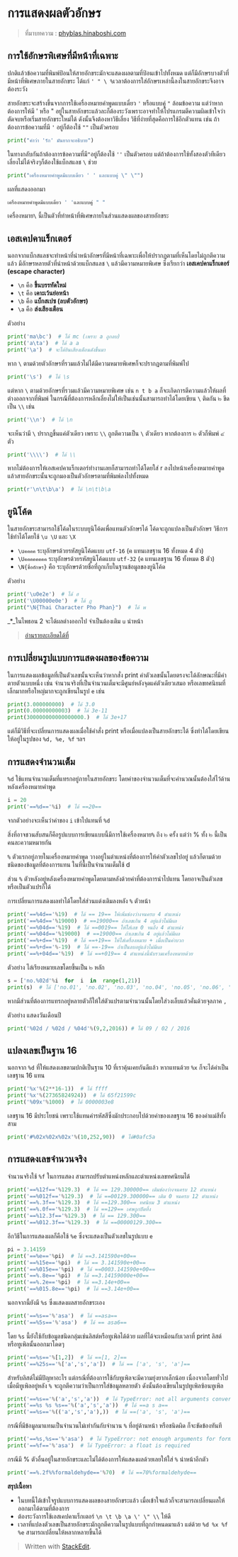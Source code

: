 # การแสดงผลตัวอักษร

> ที่มาบทความ : [phyblas.hinaboshi.com](https://phyblas.hinaboshi.com/tsuchinoko10)

## **การใช้อักษรพิเศษที่มีหน้าที่เฉพาะ**

ปกติแล้วข้อความที่พิมพ์ป้อนให้สายอักขระมักจะแสดงผลตามที่ป้อนเข้าไปทั้งหมด แต่ก็มีอักษรบางตัวที่มีหน้าที่พิเศษภายในสายอักขระ ได้แก่ `' " \ %`เวลาต้องการใส่อักษรเหล่านี้ลงในสายอักขระจึงอาจต้องระวัง

สายอักขระจะสร้างขึ้นจากการใช้เครื่องหมายคำพูดแบบเดี่ยว `'` หรือแบบคู่ `"` ล้อมข้อความ แต่ว่าหากต้องการให้มี ' หรือ " อยู่ในสายอักขระแล้วละก็ต้องระวังเพราะอาจทำให้โปรแกรมตีความผิดเข้าใจว่า ตัดจบหรือเริ่มสายอักขระใหม่ได้ ดังนั้นจึงต้องหาวิธีเลี่ยง วิธีที่ง่ายที่สุดคือการใช้อีกตัวแทน เช่น ถ้าต้องการข้อความที่มี `'` อยู่ก็ต้องใช้ `""` เป็นตัวครอบ

```python
print("คำว่า 'รัก' มันยากจะอธิบาย")
```

ในทางกลับกันถ้าต้องการข้อความที่มี`"`อยู่ก็ต้องใช้ `''` เป็นตัวครอบ แต่ถ้าต้องการใช้ทั้งสองตัวทีเดียวเลี่ยงไม่ได้จริงๆก็ต้องใช้แบ็กสแลช `\` ช่วย

```python
print("เครื่องหมายคำพูดมีแบบเดี่ยว ' ' และแบบคู่ \" \"")
```

ผลที่แสดงออกมา

```python
เครื่องหมายคำพูดมีแบบเดี่ยว ' 'และแบบคู่ " "
```

เครื่องหมาย`\` นี้เป็นตัวที่ทำหน้าที่พิเศษภายในส่วนแสดงผลของสายอักขระ

## **เอสเคปคาแร็กเตอร์**

นอกจากแบ็กสแลชจะทำหน้าที่นำหน้าอักษรที่มีหน้าที่เฉพาะเพื่อให้ปรากฏตามที่เห็นโดยไม่ถูกตีความแล้ว มีอักษรหลายตัวที่นำหน้าด้วยแบ็กสแลช `\` แล้วมีความหมายพิเศษ ซึ่งเรียกว่า **เอสเคปคาแร็กเตอร์ \(escape character\)**

* `\n` คือ **ขึ้นบรรทัดใหม่**  
* `\t` คือ **เคาะเว้นย่อหน้า**  
* `\b` คือ  **แบ็กสเปซ \(ลบตัวอักษร\)**
* `\a` คือ **ส่งเสียงเตือน**  

ตัวอย่าง

```python
print('ma\bc')  # ได้ mc (เพราะ a ถูกลบ)  
print('a\ta')  # ได้ a a  
print('\a')  # จะได้ยินเสียงเตือนดังขึ้นมา
```

หาก `\` ตามด้วยตัวอักษรที่รวมแล้วไม่ได้มีความหมายพิเศษก็จะปรากฏตามที่พิมพ์ไป

```python
print('\s')  # ได้ \s
```

แต่หาก `\` ตามด้วยอักษรที่รวมแล้วมีความหมายพิเศษ เช่น `n t b a` ก็จะเกิดการตีความแล้วให้ผลที่ต่างออกจากที่พิมพ์ ในกรณีที่ต้องการหลีกเลี่ยงไม่ให้เป็นเช่นนั้นสามารถทำได้โดยเขียน `\` ติดกัน ๒ ขีด เป็น `\\` เช่น

```python
print('\\n')  # ได้ \n
```

จะเห็นว่ามี `\` ปรากฏขึ้นแค่ตัวเดียว เพราะ `\\` ถูกตีความเป็น `\` ตัวเดียว หากต้องการ ๒ ตัวก็พิมพ์ ๔ ตัว

```python
print('\\\\')  # ได้ \\
```

หากไม่ต้องการให้เอสเคปคาแร็กเตอร์ทำงานเลยก็สามารถทำได้โดยใส่ r ลงไปหน้าเครื่องหมายคำพูด แล้วสายอักขระนั้นจะถูกมองเป็นตัวอักษรตามที่พิมพ์ลงไปทั้งหมด

```python
print(r'\n\t\b\a')  # ได้ \n\t\b\a
```

## **ยูนิโค้ด**

ในสายอักขระสามารถใช้โค้ดในระบบยูนิโค้ดเพื่อแทนตัวอักษรได้ โค้ดจะถูกแปลงเป็นตัวอักษร วิธีการใช้ทำได้โดยใช้ `\u \U` และ `\X`

* `\uคคคค` ระบุอักษรด้วยรหัสยูนิโค้ดแบบ `utf-16` \(ค แทนเลขฐาน 16 ทั้งหมด 4 ตัว\)  
* `\Uคคคคคคคค` ระบุอักษรด้วยรหัสยูนิโค้ดแบบ `utf-32` \(ค แทนเลขฐาน 16 ทั้งหมด 8 ตัว\)  
* `\N{ชื่ออักษร}` คือ ระบุอักษรด้วยชื่อที่ถูกเก็บในฐานข้อมูลของยูนิโค้ด  

ตัวอย่าง

```python
print('\u0e2e')  # ได้ ฮ  
print('\U00000e0e')  # ได้ ฎ  
print("\N{Thai Character Pho Phan}")  # ได้ พ
```

_\*_ในไพธอน 2 จะได้ผลต่างออกไป จำเป็นต้องเติม `u` นำหน้า

> [อ่านรายละเอียดได้ที่](https://phyblas.hinaboshi.com/20151219)

## **การเปลี่ยนรูปแบบการแสดงผลของข้อความ**

ในการแสดงผลข้อมูลที่เป็นตัวเลขนั้นจะเห็นว่าหากสั่ง print ค่าตัวเลขนั้นโดยตรงจะได้ลักษณะที่มีค่าตายตัวแบบหนึ่ง เช่น จำนวนจริงที่เป็นจำนวนเต็มจะมีศูนย์หลังจุดแค่ตัวเดียวเสมอ หรือเลขทศนิยมที่เล็กมากหรือใหญ่มากจะถูกเขียนในรูป `e` เช่น

```python
print(3.000000000)  # ได้ 3.0  
print(0.00000000003)  # ได้ 3e-11  
print(300000000000000000.)  # ได้ 3e+17
```

แต่ก็มีวิธีที่จะเปลี่ยนการแสดงผลเมื่อใช้คำสั่ง print หรือเมื่อแปลงเป็นสายอักขระได้ ซึ่งทำได้โดยเขียนให้อยู่ในรูปของ `%d, %e, %f` ฯลฯ

## **การแสดงจำนวนเต็ม**

`%d` ใช้แทนจำนวนเต็มที่แทรกอยู่ภายในสายอักขระ โดยค่าของจำนวนเต็มที่จะคำนวณนั้นต้องใส่ไว้ด้านหลังเครื่องหมายคำพูด

```python
i = 20  
print('==%d=='%i)  # ได้ ==20==
```

จากตัวอย่างจะเห็นว่าค่าของ `i` เข้าไปแทนที่ `%d`

สิ่งที่อาจชวนสับสนก็คือรูปแบบการเขียนแบบนี้มีการใช้เครื่องหมาย`%` ถึง ๒ ครั้ง แต่ว่า % ทั้ง ๒ นี้เป็นคนละความหมายกัน

`%` ตัวแรกอยู่ภายในเครื่องหมายคำพูด วางอยู่ในตำแหน่งที่ต้องการให้ค่าตัวเลขไปอยู่ แล้วก็ตามด้วยชนิดของข้อมูลที่ต้องการแทน ในที่นี้เป็นจำนวนเต็มใช้ d

ส่วน `%` ตัวหลังอยู่หลังเครื่องหมายคำพูดโดยตามหลังด้วยค่าที่ต้องการนำไปแทน โดยอาจเป็นตัวเลขหรือเป็นตัวแปรก็ได้

การเปลี่ยนการแสดงผลทำได้โดยใส่ส่วนแต่งเติมลงหลัง `%` ตัวหน้า

```python
print('==%4d=='%19)  # ได้ == 19== ให้เพิ่มช่องว่างจนครบ 4 ตำแหน่ง  
print('==%4d=='%19000)  # ==19000== ถ้าเลขเกิน 4 อยู่แล้วไม่มีผล  
print('==%04d=='%19)  # ได้ ==0019== ให้ใส่เลข 0 จนถึง 4 ตำแหน่ง  
print('==%04d=='%19000)  # ==19000== ถ้าเลขเกิน 4 อยู่แล้วไม่มีผล  
print('==%+d=='%19)  # ได้ ==+19== ให้ใส่เครื่องหมาย + เมื่อเป็นค่าบวก  
print('==%+d=='%-19)  # ได้ ==-19== ถ้าเป็นลบอยู่แล้วไม่มีผล  
print('==%+04d=='%19)  # ได้ ==+019== 4 ตำแหน่งนี้นับรวมเครื่องหมายด้วย
```

ตัวอย่าง ไล่เรียงหมายเลขโดยขึ้นเป็น ๒ หลัก

```python
s = ['no.%02d'%i  for  i  in  range(1,21)]  
print(s)  # ได้ ['no.01', 'no.02', 'no.03', 'no.04', 'no.05', 'no.06', 'no.07', 'no.08', 'no.09', 'no.10', 'no.11', 'no.12', 'no.13', 'no.14', 'no.15', 'no.16', 'no.17', 'no.18', 'no.19', 'no.20']
```

หากมีส่วนที่ต้องการแทรกอยู่หลายตัวก็ให้ใส่ตัวแปรตามจำนวนนั้นโดยใส่วงเล็บแล้วคั่นด้วยจุลภาค `,`

ตัวอย่าง แสดงวันเดือนปี

```python
print('%02d / %02d / %04d'%(9,2,2016)) # ได้ 09 / 02 / 2016
```

## **แปลงเลขเป็นฐาน 16**

นอกจาก `%d` ที่ให้แสดงเลขตามปกติเป็นฐาน 10 ที่เราคุ้นเคยกันดีแล้ว หากแทนด้วย `%x` ก็จะได้ค่าเป็นเลขฐาน 16 แทน

```python
print('%x'%(2**16-1))  # ได้ ffff  
print('%x'%(27365824924))  # ได้ 65f21599c  
print('%09x'%1000)  # ได้ 0000003e8
```

เลขฐาน 16 มีประโยชน์ เพราะใช้แทนค่ารหัสสีซึ่งมักประกอบไปด้วยค่าของเลขฐาน 16 ของค่าแม่สีทั้งสาม

```python
print('#%02x%02x%02x'%(10,252,90))  # ได้#0afc5a
```

## **การแสดงเลขจำนวนจริง**

จำนวนจริงใช้ `%f` ในการแสดง สามารถปรับตำแหน่งหลักและตำแหน่งเลขทศนิยมได้

```python
print('==%12f=='%129.3)  # ได้ == 129.300000== เติมช่องว่างจนครบ 12 ตำแหน่ง  
print('==%012f=='%129.3)  # ได้ ==00129.300000== เติม 0 จนครบ 12 ตำแหน่ง  
print('==%.3f=='%129.3)  # ได้ ==129.300== ทศนิยม 3 ตำแหน่ง  
print('==%.0f=='%129.3)  # ได้ ==129== เศษถูกปัดทิ้ง  
print('==%12.3f=='%129.3)  # ได้ == 129.300==  
print('==%012.3f=='%129.3)  # ได้ ==00000129.300==
```

อีกวิธีในการแสดงผลก็คือใช้ `%e` ซึ่งจะแสดงเป็นตัวเลขในรูปแบบ `e`

```python
pi = 3.14159  
print('==%e=='%pi)  # ได้ ==3.141590e+00==  
print('==%15e=='%pi)  # ได้ == 3.141590e+00==  
print('==%015e=='%pi)  # ได้ ==0003.141590e+00==  
print('==%.8e=='%pi)  # ได้ ==3.14159000e+00==  
print('==%.2e=='%pi)  # ได้ ==3.14e+00==  
print('==%015.8e=='%pi)  # ได้ ==3.14e+00==
```

นอกจากนี้ยังมี `%s` ซึ่งแสดงผลสายอักขระเอง

```python
print('==%s=='%'asa')  # ได้ ==asa==  
print('==%5s=='%'asa')  # ได้ == asa6==
```

โดย `%s` นี้ยังใช้กับข้อมูลชนิดกลุ่มเช่นลิสต์หรือทูเพิลได้ด้วย ผลที่ได้จะเหมือนกับเวลาที่ print ลิสต์หรือทูเพิลนั้นออกมาโดดๆ

```python
print('==%s=='%[1,2])  # ได้ ==[1, 2]==  
print('==%25s=='%['a','s','a'])  # ได้ == ['a', 's', 'a']==
```

สำหรับลิสต์ไม่มีปัญหาอะไร แต่กรณีที่ต้องการใช้กับทูเพิลจะมีความยุ่งยากเล็กน้อย เนื่องจากโดยทั่วไปเมื่อมีทูเพิลอยู่หลัง `%` จะถูกตีความว่าเป็นการใส่ข้อมูลหลายตัว ดังนั้นต้องเขียนในรูปทูเพิลซ้อนทูเพิล

```python
print('==%s=='%('a','s','a'))  # ได้ TypeError: not all arguments converted during string formatting  
print('==%s %s %s=='%('a','s','a'))  # ได้ ==a s a==  
print('==%s=='%(('a','s','a'),))  # ได้ ==('a', 's', 'a')==
```

กรณีที่มีข้อมูลมาแทนเป็นจำนวนไม่เท่ากันกับจำนวน `%` ที่อยู่ด้านหน้า หรือชนิดผิด ก็จะขัดข้องทันที

```python
print('==%s,%s=='%'asa')  # ได้ TypeError: not enough arguments for format string  
print('==%f=='%'asa')  # ได้ TypeError: a float is required
```

กรณีมี % ตัวอื่นอยู่ในสายอักขระและไม่ได้ต้องการให้แสดงผลด้วยเลยให้ใส่ `%` นำหน้าอีกตัว

```python
print('==%.2f%%formaldehyde=='%70)  # ได้ ==70%formaldehyde==
```

**สรุปเนื้อหา**

* ในบทนี้ได้เข้าใจรูปแบบการแสดงผลของสายอักขระแล้ว เมื่อเข้าใจแล้วก็จะสามารถเปลี่ยนผลให้ออกมาได้ตามที่ต้องการ  
* ต้องระวังการใช้เอสเคปคาแร็กเตอร์ `\n \t \b \a \' \" \\` ให้ดี  
* เวลาที่แปลงตัวเลขเป็นสายอักขระมักถูกตีความในรูปแบบที่ถูกกำหนดมาแล้ว แต่ด้วย `%d %x %f %e` สามารถเปลี่ยนให้หลากหลายขึ้นได้

> Written with [StackEdit](https://stackedit.io/).

